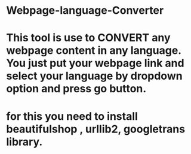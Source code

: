 # Webpage-language-Converter
# This tool is use to CONVERT any webpage content in any language. You just put your webpage link and select your language by dropdown option and press go button.
# for this you need to install beautifulshop , urllib2, googletrans library.
